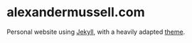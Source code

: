 # alexandermussell.com

Personal website using [Jekyll](https://jekyllrb.com/), with a heavily adapted [theme](http://jekyllthemes.org/themes/PlainWhite-Jekyll/).
